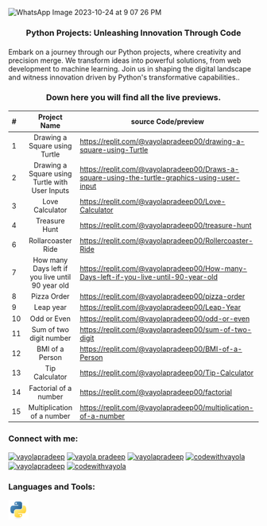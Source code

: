 ![WhatsApp Image 2023-10-24 at 9 07 26 PM](https://github.com/sinonagar123/python_projects/assets/102567147/6aca94b9-4576-4691-bd04-677b760da3a9)


<h3 align="center">Python Projects: Unleashing Innovation Through Code</h3>
<h4></h4>Embark on a journey through our Python projects, where creativity and precision merge. We transform ideas into powerful solutions, from web development to machine learning. Join us in shaping the digital landscape and witness innovation driven by Python's transformative capabilities..</h4>
<h3 align="center">Down here you will find all the live previews.</h3>

<table>
<thead>
<tr>
<th align="left">#</th>
<th align="center">Project Name</th>
<th align="center">source Code/preview</th>

</tr>
</thead>
<tbody>
<tr>
<td align="left">1</td>
<td align="center">Drawing a Square using Turtle</td>
<td align="left"><a href="https://replit.com/@vayolapradeep00/drawing-a-square-using-Turtle" rel="nofollow">https://replit.com/@vayolapradeep00/drawing-a-square-using-Turtle</a></td>  
</tr>

<tr>
<td align="left">2</td>
<td align="center">Drawing a Square using Turtle with User Inputs</td>
<td align="left"><a href="https://replit.com/@vayolapradeep00/Draws-a-square-using-the-turtle-graphics-using-user-input" rel="nofollow">https://replit.com/@vayolapradeep00/Draws-a-square-using-the-turtle-graphics-using-user-input</a></td>  
</tr>

<tr>
<td align="left">3</td>
<td align="center">Love Calculator</td>
<td align="left"><a href="https://replit.com/@vayolapradeep00/Love-Calculator" rel="nofollow">https://replit.com/@vayolapradeep00/Love-Calculator</a></td>  
</tr>

<tr>
<td align="left">4</td>
<td align="center">Treasure Hunt</td>
<td align="left"><a href="https://replit.com/@vayolapradeep00/treasure-hunt" rel="nofollow">https://replit.com/@vayolapradeep00/treasure-hunt</a></td>  
</tr>

<tr>
<td align="left">6</td>
<td align="center">Rollarcoaster Ride</td>
<td align="left"><a href="https://replit.com/@vayolapradeep00/Rollercoaster-Ride" rel="nofollow">https://replit.com/@vayolapradeep00/Rollercoaster-Ride</a></td>  
</tr>

<tr>
<td align="left">7</td>
<td align="center">How many Days left if you live until 90 year old</td>
<td align="left"><a href="https://replit.com/@vayolapradeep00/How-many-Days-left-if-you-live-until-90-year-old" rel="nofollow">https://replit.com/@vayolapradeep00/How-many-Days-left-if-you-live-until-90-year-old</a></td>  
</tr>

<tr>
<td align="left">8</td>
<td align="center">Pizza Order</td>
<td align="left"><a href="https://replit.com/@vayolapradeep00/pizza-order" rel="nofollow">https://replit.com/@vayolapradeep00/pizza-order</a></td>  
</tr>

<tr>
<td align="left">9</td>
<td align="center">Leap year</td>
<td align="left"><a href="https://replit.com/@vayolapradeep00/Leap-Year" rel="nofollow">https://replit.com/@vayolapradeep00/Leap-Year</a></td>  
</tr>

<tr>
<td align="left">10</td>
<td align="center">Odd or Even</td>
<td align="left"><a href="https://replit.com/@vayolapradeep00/odd-or-even" rel="nofollow">https://replit.com/@vayolapradeep00/odd-or-even</a></td>  
</tr>

<tr>
<td align="left">11</td>
<td align="center">Sum of two digit number</td>
<td align="left"><a href="https://replit.com/@vayolapradeep00/sum-of-two-digit" rel="nofollow">https://replit.com/@vayolapradeep00/sum-of-two-digit</a></td>  
</tr>

<tr>
<td align="left">12</td>
<td align="center">BMI of a Person</td>
<td align="left"><a href="https://replit.com/@vayolapradeep00/BMI-of-a-Person" rel="nofollow">https://replit.com/@vayolapradeep00/BMI-of-a-Person</a></td>  
</tr>
<tr>
<td align="left">13</td>
<td align="center">Tip Calculator</td>
<td align="left"><a href="[https://replit.com/@vayolapradeep00/Tip-Calculator" rel="nofollow">https://replit.com/@vayolapradeep00/Tip-Calculator</a></td>  
</tr>
<tr>
<td align="left">14</td>
<td align="center">Factorial of a number</td>
<td align="left"><a href="https://replit.com/@vayolapradeep00/factorial" rel="nofollow">https://replit.com/@vayolapradeep00/factorial</a></td>  
</tr>
<td align="left">15</td>
<td align="center">Multiplication of a number</td>
<td align="left"><a href="https://replit.com/@vayolapradeep00/multiplication-of-a-number" rel="nofollow">https://replit.com/@vayolapradeep00/multiplication-of-a-number</a></td>  
</tr></tbody></table>

<h3 align="left">Connect with me:</h3>
<p align="left">
<a href="https://codepen.io/vayolapradeep" target="blank"><img align="center" src="https://raw.githubusercontent.com/rahuldkjain/github-profile-readme-generator/master/src/images/icons/Social/codepen.svg" alt="vayolapradeep" height="30" width="40" /></a>
<a href="https://twitter.com/vayolapradeep" target="blank"><img align="center" src="https://raw.githubusercontent.com/rahuldkjain/github-profile-readme-generator/master/src/images/icons/Social/twitter.svg" alt="vayola pradeep" height="30" width="40" /></a>
<a href="https://linkedin.com/in/vayolapradeep" target="blank"><img align="center" src="https://raw.githubusercontent.com/rahuldkjain/github-profile-readme-generator/master/src/images/icons/Social/linked-in-alt.svg" alt="vayolapradeep" height="30" width="40" /></a>
<a href="https://instagram.com/codewithvayola" target="blank"><img align="center" src="https://raw.githubusercontent.com/rahuldkjain/github-profile-readme-generator/master/src/images/icons/Social/instagram.svg" alt="codewithvayola" height="30" width="40" /></a> 
<a href="https://dev.to/vayolapradeep" target="blank"><img align="center" src="https://raw.githubusercontent.com/rahuldkjain/github-profile-readme-generator/master/src/images/icons/Social/devto.svg" alt="vayolapradeep" height="30" width="40" /></a>
   <a href="https://replit.com/@vayolapradeep00" target="blank"><img align="center" src="https://upload.wikimedia.org/wikipedia/commons/7/78/New_Replit_Logo.svg" alt="codewithvayola" height="40" width="40" /></a></p>

<h3 align="left">Languages and Tools:</h3>
<p align="left"> <a href="https://www.python.org" target="_blank" rel="noreferrer"> <img src="https://raw.githubusercontent.com/devicons/devicon/master/icons/python/python-original.svg" alt="python" width="40" height="40"/> </a>  </p>
